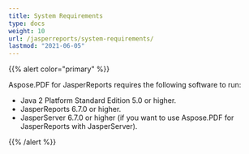 ```yaml
---
title: System Requirements
type: docs
weight: 10
url: /jasperreports/system-requirements/
lastmod: "2021-06-05"
---
```


{{% alert color="primary" %}}

Aspose.PDF for JasperReports requires the following software to run:

- Java 2 Platform Standard Edition 5.0 or higher.
- JasperReports 6.7.0 or higher.
- JasperServer 6.7.0 or higher (if you want to use Aspose.PDF for JasperReports with JasperServer).

{{% /alert %}}
